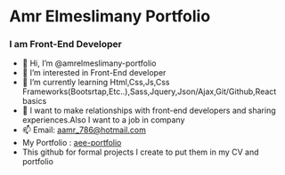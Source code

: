 # Amr Elmeslimany Portfolio

### I am Front-End Developer

- 👋 Hi, I’m @amrelmeslimany-portfolio
- 👀 I’m interested in Front-End developer 
- 🌱 I’m currently learning Html,Css,Js,Css Frameworks(Bootsrtap,Etc..),Sass,Jquery,Json/Ajax,Git/Github,React basics
- 💞️ I want to make relationships with front-end developers and sharing experiences.Also I want to a job in company 
- 📫 Email: aamr_786@hotmail.com
- My Portfolio : [aee-portfolio](https://amrelmeslimany.github.io/my-portfolio/)
- This github for formal projects I create to put them in my CV and portfolio

